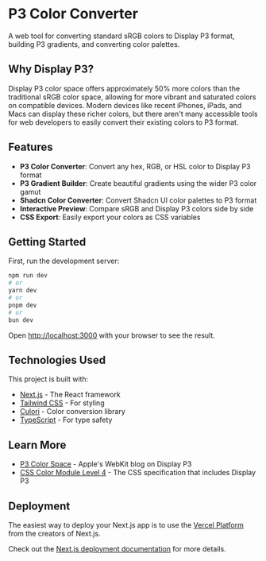 # P3 Color Converter

A web tool for converting standard sRGB colors to Display P3 format, building P3 gradients, and converting color palettes.

## Why Display P3?

Display P3 color space offers approximately 50% more colors than the traditional sRGB color space, allowing for more vibrant and saturated colors on compatible devices. Modern devices like recent iPhones, iPads, and Macs can display these richer colors, but there aren't many accessible tools for web developers to easily convert their existing colors to P3 format.

## Features

- **P3 Color Converter**: Convert any hex, RGB, or HSL color to Display P3 format
- **P3 Gradient Builder**: Create beautiful gradients using the wider P3 color gamut
- **Shadcn Color Converter**: Convert Shadcn UI color palettes to P3 format
- **Interactive Preview**: Compare sRGB and Display P3 colors side by side
- **CSS Export**: Easily export your colors as CSS variables

## Getting Started

First, run the development server:

```bash
npm run dev
# or
yarn dev
# or
pnpm dev
# or
bun dev
```

Open [http://localhost:3000](http://localhost:3000) with your browser to see the result.

## Technologies Used

This project is built with:

- [Next.js](https://nextjs.org/) - The React framework
- [Tailwind CSS](https://tailwindcss.com/) - For styling
- [Culori](https://culorijs.org/) - Color conversion library
- [TypeScript](https://www.typescriptlang.org/) - For type safety

## Learn More

- [P3 Color Space](https://webkit.org/blog/10042/wide-gamut-color-in-css-with-display-p3/) - Apple's WebKit blog on Display P3
- [CSS Color Module Level 4](https://www.w3.org/TR/css-color-4/) - The CSS specification that includes Display P3

## Deployment

The easiest way to deploy your Next.js app is to use the [Vercel Platform](https://vercel.com/new) from the creators of Next.js.

Check out the [Next.js deployment documentation](https://nextjs.org/docs/app/building-your-application/deploying) for more details.
